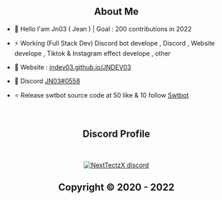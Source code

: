 <h2 align="center">About Me</h2>


- 👋 Hello I'am Jn03 ( Jean ) | Goal : 200 contributions in 2022

- ⚡ Working (Full Stack Dev)  Discord bot develope , Discord , Website develope , Tiktok & Instagram effect develope , other

- 🚧 Website : [jndev03.github.io/JNDEV03](https://jndev03.github.io/JNDEV03/)

- 💬 Discord [JN03#0558](https://discord.com/users/634409440837238784)

- ⭐ Release swtbot source code at 50 like & 10 follow [Swtbot](https://github.com/JNDEV03/Swtbot-source)


</pre><br>

<h2 align="center">Discord Profile</h2><br>
  <p align="center">
    <a href="[https://discord.gg/MBTkVcJefp](https://discord.gg/xJczTNHM3F)">
        <img title="NextTectzX server discord" alt="NextTectzX discord" src="https://discord.c99.nl/widget/theme-1/634409440837238784.png"/>
    </a>
</p>

</p>

<h2 align="center"> Copyright © 2020 - 2022  
